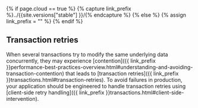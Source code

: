 {% if page.cloud == true %}
  {% capture link_prefix %}../{{site.versions["stable"] }}/{% endcapture %}
{% else %}
  {% assign link_prefix = "" %}
{% endif %}

## Transaction retries

When several transactions try to modify the same underlying data concurrently, they may experience [contention]({{ link_prefix }}performance-best-practices-overview.html#understanding-and-avoiding-transaction-contention) that leads to [transaction retries]({{ link_prefix }}transactions.html#transaction-retries). To avoid failures in production, your application should be engineered to handle transaction retries using [client-side retry handling]({{ link_prefix }}transactions.html#client-side-intervention).
